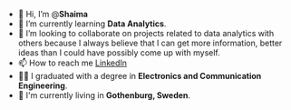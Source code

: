 - 👋 Hi, I’m @**Shaima**
- 🌱 I’m currently learning **Data Analytics**.
- 💞️ I’m looking to collaborate on projects related to data analytics with others because I always believe that I can get more information, better ideas than I could have    possibly come up with myself. 
- 📫 How to reach me [LinkedIn](https://www.linkedin.com/in/shaima-asharaf/)
- 🧑‍🎓 I graduated with a degree in **Electronics and Communication Engineering**.
- 🚩 I'm currently living in **Gothenburg, Sweden**.

<!---
ShaimaAsharaf/ShaimaAsharaf is a ✨ special ✨ repository because its `README.md` (this file) appears on your GitHub profile.
You can click the Preview link to take a look at your changes.
--->
